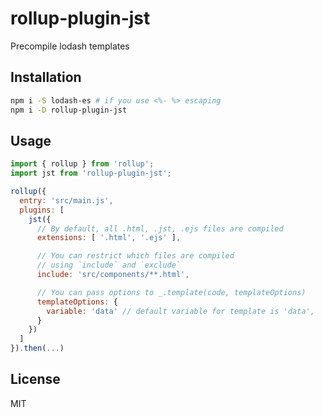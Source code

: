 # rollup-plugin-jst

Precompile lodash templates


## Installation

```bash
npm i -S lodash-es # if you use <%- %> escaping
npm i -D rollup-plugin-jst
```


## Usage

```js
import { rollup } from 'rollup';
import jst from 'rollup-plugin-jst';

rollup({
  entry: 'src/main.js',
  plugins: [
    jst({
      // By default, all .html, .jst, .ejs files are compiled
      extensions: [ '.html', '.ejs' ],

      // You can restrict which files are compiled
      // using `include` and `exclude`
      include: 'src/components/**.html',

      // You can pass options to _.template(code, templateOptions)
      templateOptions: {
        variable: 'data' // default variable for template is 'data',
      }
    })
  ]
}).then(...)
```

## License

MIT
